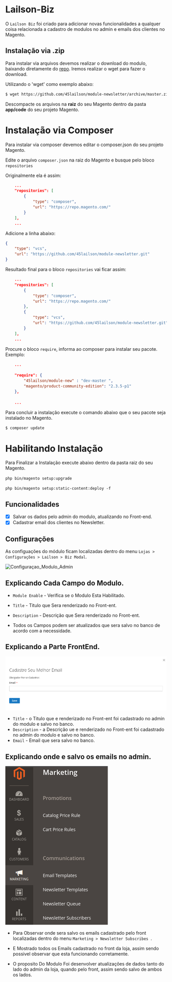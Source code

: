 # Lailson-Biz

O `Lailson Biz` foi criado para adicionar novas funcionalidades a qualquer coisa relacionada a cadastro de modulos no admin e emails dos  clientes no Magento.


## Instalação via .zip

Para instalar via arquivos devemos realizar o download do modulo, baixando diretamente do [repo](https://github.com:45lailson/module-newsletter.git). Iremos realizar o wget para fazer o download.

Utilizando o 'wget' como exemplo abaixo:
```bash
$ wget https://github.com/45lailson/module-newsletter/archive/master.zip
```
Descompacte os arquivos na **raiz** do seu Magento dentro da pasta **app/code** do seu projeto Magento.


# Instalação via Composer

Para instalar via composer devemos editar o composer.json do seu projeto Magento.

Edite o arquivo `composer.json` na raiz do Magento e busque pelo bloco `repositories`

Originalmente ela é assim:

```json
    ...
    "repositories": [
        {
            "type": "composer",
            "url": "https://repo.magento.com/"
        }
    ],
    ...
```
    

Adicione a linha abaixo:
```json
{
	"type": "vcs",
	"url": "https://github.com/45lailson/module-newsletter.git"
}
```

Resultado final para o bloco `repositories` vai ficar assim:

```json
    ...
    "repositories": [
        {
            "type": "composer",
            "url": "https://repo.magento.com/"
        },
        {
			"type": "vcs",
			"url": "https://github.com/45lailson/module-newsletter.git"
		}
    ],
    ...
```
Procure o bloco `require`, informa ao composer para instalar seu pacote. Exemplo:

```json
    ...
    
    "require": {
        "45lailson/module-new" : "dev-master ",
        "magento/product-community-edition": "2.3.5-p1"
    },

    ...
```

Para concluir a instalação execute o comando abaixo que o seu pacote seja instalado no Magento.
```bash
$ composer update
```


# Habilitando Instalação

Para Finalizar a Instalação execute abaixo dentro da pasta raiz do seu Magento.

`php bin/magento setup:upgrade`

`php bin/magento setup:static-content:deploy -f`


## Funcionalidades

* [x] Salvar os dados pelo admin do modulo, atualizando no Front-end.
* [x] Cadastrar email dos clientes no Newsletter.

## Configurações

As configuações do módulo ficam localizadas dentro do menu `Lojas > Configurações > Lailson > Biz Modal`.
 

![Configuraçao_Modulo_Admin](docs/Configuraçao_Modulo_Admin.png)


## Explicando Cada Campo do Modulo.

- `Module Enable` -  Verifica se o Modulo Esta Habilitado.
- `Title` -  Titulo que Sera renderizado no Front-ent.
- `Description` -  Descrição que Sera renderizado no Front-ent.

- Todos os Campos podem ser atualizados que sera salvo no banco de acordo com a necessidade.



## Explicando a Parte FrontEnd.

![Configuraçao_Modulo_Admin](docs/Front.png)

- `Title` -  o Titulo que e renderizado no Front-ent foi cadastrado no admin do modulo e salvo no banco.
- `Description` -  a Descrição ue e renderizado no Front-ent foi cadastrado no admin do modulo e salvo no banco.
-  `Email` -  Email que sera salvo no banco.

## Explicando onde e salvo os emails no admin.

![Configuraçao_Modulo_Admin](docs/marketing.png)

- Para Observar onde sera salvo os emails cadastrado pelo front localizadas dentro do menu `Marketing > Newsletter Subscribes `.

- E Mostrado todos os Emails cadastrado no front da loja, assim sendo possivel observar que esta funcionando corretamente.

- O proposito Do Modulo Foi desenvolver atualizações de dados tanto do lado do admin da loja, quando pelo front, assim sendo salvo de ambos os lados.  
